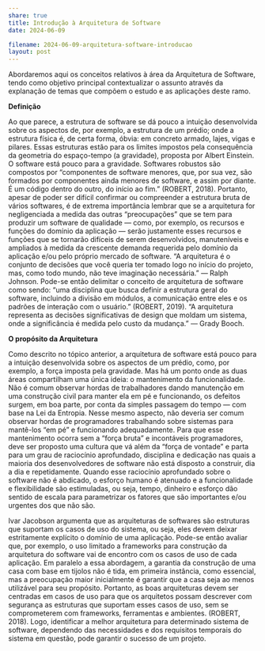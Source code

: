 ```yaml
---
share: true
title: Introdução à Arquitetura de Software
date: 2024-06-09

filename: 2024-06-09-arquitetura-software-introducao
layout: post
---
```


Abordaremos aqui os conceitos relativos à área da Arquitetura de Software, tendo como objetivo principal contextualizar o assunto através da explanação de temas que compõem o estudo e as aplicações deste ramo.

**Definição**

Ao que parece, a estrutura de software se dá pouco a intuição desenvolvida sobre os aspectos de, por exemplo, a estrutura de um prédio; onde a estrutura física é, de certa forma, óbvia: em concreto armado, lajes, vigas e pilares. Essas estruturas estão para os limites impostos pela consequência da geometria do espaço-tempo (a gravidade), proposta por Albert Einstein. O software está pouco para a gravidade. Softwares robustos são compostos por “componentes de software menores, que, por sua vez, são formados por componentes ainda menores de software, e assim por diante. É um código dentro do outro, do início ao fim.” (ROBERT, 2018). 
Portanto, apesar de poder ser difícil confirmar ou compreender a estrutura bruta de vários softwares, é de extrema importância lembrar que se a arquitetura for negligenciada a medida das outras “preocupações” que se tem para produzir um software de qualidade — como, por exemplo, os recursos e funções do domínio da aplicação — serão justamente esses recursos e funções que se tornarão difíceis de serem desenvolvidos, manuteníveis e ampliados à medida da crescente demanda requerida pelo domínio da aplicação e/ou pelo próprio mercado de software.
“A arquitetura é o conjunto de decisões que você queria ter tomado logo no início do projeto, mas, como todo mundo, não teve imaginação necessária.” — Ralph Johnson.
Pode-se então delimitar o conceito de arquitetura de software como sendo: “uma disciplina que busca definir a estrutura geral do software, incluindo a divisão em módulos, a comunicação entre eles e os padrões de interação com o usuário.” (ROBERT, 2019).
“A arquitetura representa as decisões significativas de design que moldam um sistema, onde a significância é medida pelo custo da mudança.” — Grady Booch.

**O propósito da Arquitetura**

Como descrito no tópico anterior, a arquitetura de software está pouco para a intuição desenvolvida sobre os aspectos de um prédio, como, por exemplo, a força imposta pela gravidade. Mas há um ponto onde as duas áreas compartilham uma única ideia: o mantenimento da funcionalidade. Não é comum observar hordas de trabalhadores dando manutenção em uma construção civil para manter ela em pé e funcionando, os defeitos surgem, em boa parte, por conta da simples passagem do tempo — com base na Lei da Entropia. 
Nesse mesmo aspecto, não deveria ser comum observar hordas de programadores trabalhando sobre sistemas para mantê-los “em pé” e funcionando adequadamente. Para que esse mantenimento ocorra sem a “força bruta” e incontáveis programadores, deve ser proposto uma cultura que vá além da “força de vontade” e parta para um grau de raciocínio aprofundado, disciplina e dedicação nas quais a maioria dos desenvolvedores de software não está disposto a construir, dia a dia e repetidamente.
Quando esse raciocínio aprofundado sobre o software não é abdicado, o esforço humano é atenuado e a funcionalidade e flexibilidade são estimuladas, ou seja, tempo, dinheiro e esforço dão sentido de escala para parametrizar os fatores que são importantes e/ou urgentes dos que não são.

Ivar Jacobson argumenta que as arquiteturas de softwares são estruturas que suportam os casos de uso do sistema, ou seja, eles devem deixar estritamente explícito o domínio de uma aplicação. Pode-se então avaliar que, por exemplo, o uso limitado a frameworks para construção da arquitetura do software vai de encontro com os casos de uso de cada aplicação.
Em paralelo a essa abordagem, a garantia da construção de uma casa com base em tijolos não é tida, em primeira instância, como essencial, mas a preocupação maior inicialmente é garantir que a casa seja ao menos utilizável para seu propósito. 
Portanto, as boas arquiteturas devem ser centradas em casos de uso para que os arquitetos possam descrever com segurança as estruturas que suportam esses casos de uso, sem se comprometerem com frameworks, ferramentas e ambientes. (ROBERT, 2018).  Logo, identificar a melhor arquitetura para determinado sistema de software, dependendo das necessidades e dos requisitos temporais do sistema em questão, pode garantir o sucesso de um projeto.